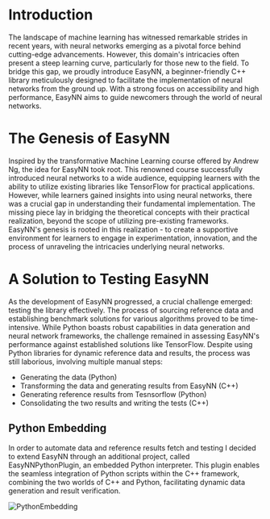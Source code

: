 # Introduction
The landscape of machine learning has witnessed remarkable strides in recent years, with neural networks emerging as a pivotal force behind cutting-edge advancements. However, this domain's intricacies often present a steep learning curve, particularly for those new to the field. To bridge this gap, we proudly introduce EasyNN, a beginner-friendly C++ library meticulously designed to facilitate the implementation of neural networks from the ground up. With a strong focus on accessibility and high performance, EasyNN aims to guide newcomers through the world of neural networks.

# The Genesis of EasyNN
Inspired by the transformative Machine Learning course offered by Andrew Ng, the idea for EasyNN took root. This renowned course successfully introduced neural networks to a wide audience, equipping learners with the ability to utilize existing libraries like TensorFlow for practical applications. However, while learners gained insights into using neural networks, there was a crucial gap in understanding their fundamental implementation. The missing piece lay in bridging the theoretical concepts with their practical realization, beyond the scope of utilizing pre-existing frameworks. EasyNN's genesis is rooted in this realization - to create a supportive environment for learners to engage in experimentation, innovation, and the process of unraveling the intricacies underlying neural networks.

# A Solution to Testing EasyNN
As the development of EasyNN progressed, a crucial challenge emerged: testing the library effectively. The process of sourcing reference data and establishing benchmark solutions for various algorithms proved to be time-intensive. While Python boasts robust capabilities in data generation and neural network frameworks, the challenge remained in assessing EasyNN's performance against established solutions like TensorFlow. Despite using Python libraries for dynamic reference data and results, the process was still laborious, involving multiple manual steps:

* Generating the data (Python)
* Transforming the data and generating results from EasyNN (C++)
* Generating reference results from Tesnsorflow (Python)
* Consolidating the two results and writing the tests (C++)

## Python Embedding

In order to automate data and reference results fetch and testing I decided to extend EasyNN through an additional project, called EasyNNPythonPlugin, an embedded Python interpreter. This plugin enables the seamless integration of Python scripts within the C++ framework, combining the two worlds of C++ and Python, facilitating dynamic data generation and result verification.

![PythonEmbedding](/assets/img/EasyNNPythonEmbedding.png)


